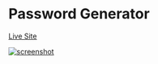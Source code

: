 # Password Generator

[Live Site](https://uday03meh-password-generator.netlify.app/)

<a href="https://uday03meh-password-generator.netlify.app/"><img src="https://user-images.githubusercontent.com/59679281/196033133-6e7bc851-c886-4497-b063-cb8c1d1f034c.png" alt="screenshot"></a>



 
